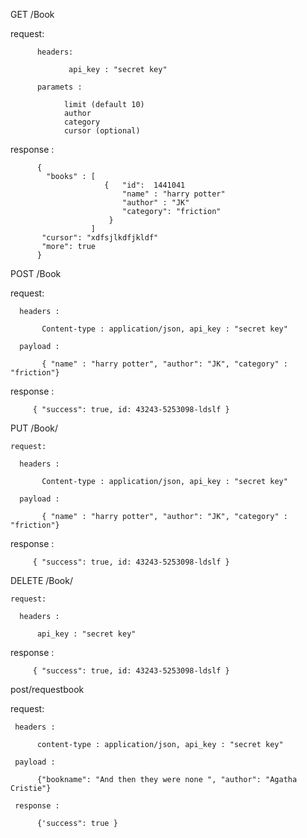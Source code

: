 
 GET /Book
 
  request:
     
          headers:

                 api_key : "secret key"

          paramets :

                limit (default 10)
                author
                category
                cursor (optional)

   response : 
    
          {
            "books" : [
                         {   "id":  1441041
                             "name" : "harry potter"
                             "author" : "JK"
                             "category": "friction"
                          }
                      ]
           "cursor": "xdfsjlkdfjkldf"
           "more": true
          }

POST /Book
   
   request:

      headers : 

           Content-type : application/json, api_key : "secret key"

      payload :

           { "name" : "harry potter", "author": "JK", "category" : "friction"}

   response : 
   
         { "success": true, id: 43243-5253098-ldslf }
         
 PUT /Book/<id>
    
    request:

      headers : 

           Content-type : application/json, api_key : "secret key"

      payload :

           { "name" : "harry potter", "author": "JK", "category" : "friction"}

   response : 
   
         { "success": true, id: 43243-5253098-ldslf }
         
         
 DELETE /Book/<id>
    
    request:

      headers : 

          api_key : "secret key"

   response : 
   
         { "success": true, id: 43243-5253098-ldslf }
    
    
    
         
         
post/requestbook

   request:
        
     headers :
        
          content-type : application/json, api_key : "secret key"
          
     payload :
       
          {"bookname": "And then they were none ", "author": "Agatha Cristie"}
          
     response :
      
          {'success": true }
              
